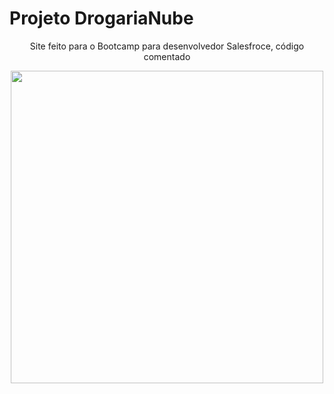 # Projeto DrogariaNube


<div align="center">
<p>Site feito para o Bootcamp para desenvolvedor Salesfroce, código comentado </p>
</div>


<div align="center">
<img src="https://user-images.githubusercontent.com/110033143/236332860-dff5af4b-d645-4ede-acb8-dc180e19a74e.jpg" width="500px" />
</div>
